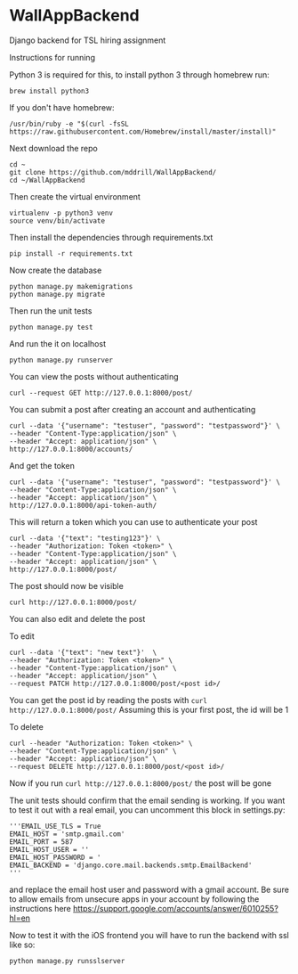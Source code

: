 # WallAppBackend
Django backend for TSL hiring assignment

Instructions for running

Python 3 is required for this, to install python 3 through homebrew run:
```
brew install python3
```

If you don't have homebrew:
```
/usr/bin/ruby -e "$(curl -fsSL https://raw.githubusercontent.com/Homebrew/install/master/install)"
```

Next download the repo
```
cd ~
git clone https://github.com/mddrill/WallAppBackend/
cd ~/WallAppBackend
```

Then create the virtual environment
```
virtualenv -p python3 venv
source venv/bin/activate
```

Then install the dependencies through requirements.txt
```
pip install -r requirements.txt
```

Now create the database
```
python manage.py makemigrations
python manage.py migrate
```

Then run the unit tests
```
python manage.py test
```

And run the it on localhost
```
python manage.py runserver
```

You can view the posts without authenticating
```
curl --request GET http://127.0.0.1:8000/post/
```

You can submit a post after creating an account and authenticating
```
curl --data '{"username": "testuser", "password": "testpassword"}' \
--header "Content-Type:application/json" \
--header "Accept: application/json" \
http://127.0.0.1:8000/accounts/
```

And get the token
```
curl --data '{"username": "testuser", "password": "testpassword"}' \
--header "Content-Type:application/json" \
--header "Accept: application/json" \
http://127.0.0.1:8000/api-token-auth/
```

This will return a token which you can use to authenticate your post
```
curl --data '{"text": "testing123"}' \
--header "Authorization: Token <token>" \
--header "Content-Type:application/json" \
--header "Accept: application/json" \
http://127.0.0.1:8000/post/
```
The post should now be visible 
```
curl http://127.0.0.1:8000/post/
```

You can also edit and delete the post

To edit
```
curl --data '{"text": "new text"}'  \
--header "Authorization: Token <token>" \
--header "Content-Type:application/json" \
--header "Accept: application/json" \
--request PATCH http://127.0.0.1:8000/post/<post id>/
```

You can get the post id by reading the posts with `curl http://127.0.0.1:8000/post/` Assuming this is your first post, the id will be 1

To delete
```
curl --header "Authorization: Token <token>" \
--header "Content-Type:application/json" \
--header "Accept: application/json" \
--request DELETE http://127.0.0.1:8000/post/<post id>/
```

Now if you run `curl http://127.0.0.1:8000/post/` the post will be gone


The unit tests should confirm that the email sending is working. If you want to test it out with a real email, you can uncomment this block in settings.py:

    '''EMAIL_USE_TLS = True
    EMAIL_HOST = 'smtp.gmail.com'
    EMAIL_PORT = 587
    EMAIL_HOST_USER = ''
    EMAIL_HOST_PASSWORD = '
    EMAIL_BACKEND = 'django.core.mail.backends.smtp.EmailBackend'
    '''
    
and replace the email host user and password with a gmail account. Be sure to allow emails from unsecure apps in your account by following the instructions here https://support.google.com/accounts/answer/6010255?hl=en

Now to test it with the iOS frontend you will have to run the backend with ssl like so:
```
python manage.py runsslserver
```
